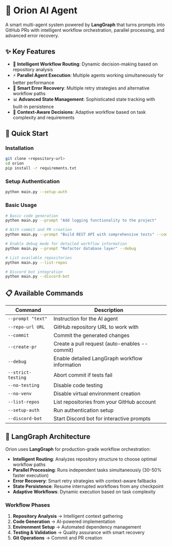 # 🚀 Orion AI Agent

A smart multi-agent system powered by **LangGraph** that turns prompts into GitHub PRs with intelligent workflow orchestration, parallel processing, and advanced error recovery.

## ✨ Key Features

- 🧠 **Intelligent Workflow Routing**: Dynamic decision-making based on repository analysis
- ⚡ **Parallel Agent Execution**: Multiple agents working simultaneously for better performance
- 🔄 **Smart Error Recovery**: Multiple retry strategies and alternative workflow paths
- 📊 **Advanced State Management**: Sophisticated state tracking with built-in persistence
- 🎯 **Context-Aware Decisions**: Adaptive workflow based on task complexity and requirements

## 🚀 Quick Start

### Installation

```bash
git clone <repository-url>
cd orion
pip install -r requirements.txt
```

### Setup Authentication

```bash
python main.py --setup-auth
```

### Basic Usage

```bash
# Basic code generation
python main.py --prompt "Add logging functionality to the project"

# With commit and PR creation
python main.py --prompt "Build REST API with comprehensive tests" --commit --create-pr

# Enable debug mode for detailed workflow information
python main.py --prompt "Refactor database layer" --debug

# List available repositories
python main.py --list-repos

# Discord bot integration
python main.py --discord-bot
```

## 📋 Available Commands

| Command | Description |
|---------|-------------|
| `--prompt "text"` | Instruction for the AI agent |
| `--repo-url URL` | GitHub repository URL to work with |
| `--commit` | Commit the generated changes |
| `--create-pr` | Create a pull request (auto-enables --commit) |
| `--debug` | Enable detailed LangGraph workflow information |
| `--strict-testing` | Abort commit if tests fail |
| `--no-testing` | Disable code testing |
| `--no-venv` | Disable virtual environment creation |
| `--list-repos` | List repositories from your GitHub account |
| `--setup-auth` | Run authentication setup |
| `--discord-bot` | Start Discord bot for interactive prompts |

## 🎯 LangGraph Architecture

Orion uses **LangGraph** for production-grade workflow orchestration:

- **Intelligent Routing**: Analyzes repository structure to choose optimal workflow paths
- **Parallel Processing**: Runs independent tasks simultaneously (30-50% faster execution)
- **Error Recovery**: Smart retry strategies with context-aware fallbacks
- **State Persistence**: Resume interrupted workflows from any checkpoint
- **Adaptive Workflows**: Dynamic execution based on task complexity

### Workflow Phases

1. **Repository Analysis** → Intelligent context gathering
2. **Code Generation** → AI-powered implementation
3. **Environment Setup** → Automated dependency management
4. **Testing & Validation** → Quality assurance with smart recovery
5. **Git Operations** → Commit and PR creation

